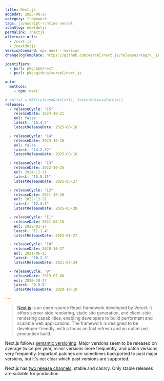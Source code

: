 ```yaml
---
title: Next.js
addedAt: 2023-08-27
category: framework
tags: javascript-runtime vercel
iconSlug: nextdotjs
permalink: /nextjs
alternate_urls:
  - /next-js
  - /nextdotjs
versionCommand: npx next --version
changelogTemplate: https://github.com/vercel/next.js/releases/tag/v__LATEST__

identifiers:
  - purl: pkg:npm/next
  - purl: pkg:github/vercel/next.js

auto:
  methods:
    - npm: next

# eol(x) = MAX(releaseDate(x+1), latestReleaseDate(x))
releases:
  - releaseCycle: "15"
    releaseDate: 2024-10-21
    eol: false
    latest: "15.4.7"
    latestReleaseDate: 2025-08-18

  - releaseCycle: "14"
    releaseDate: 2023-10-26
    eol: false
    latest: "14.2.32"
    latestReleaseDate: 2025-08-18

  - releaseCycle: "13"
    releaseDate: 2022-10-25
    eol: 2024-12-21
    latest: "13.5.11"
    latestReleaseDate: 2025-03-27

  - releaseCycle: "12"
    releaseDate: 2021-10-26
    eol: 2022-11-21
    latest: "12.3.7"
    latestReleaseDate: 2025-03-28

  - releaseCycle: "11"
    releaseDate: 2021-06-15
    eol: 2022-01-27
    latest: "11.1.4"
    latestReleaseDate: 2022-01-27

  - releaseCycle: "10"
    releaseDate: 2020-10-27
    eol: 2021-06-15
    latest: "10.2.3"
    latestReleaseDate: 2021-05-24

  - releaseCycle: "9"
    releaseDate: 2019-07-08
    eol: 2020-10-27
    latest: "9.5.5"
    latestReleaseDate: 2020-10-10

---
```


> [Next.js](https://nextjs.org/) is an open-source React framework developed by Vercel. It offers
> server-side rendering, static site generation, and client-side rendering capabilities, enabling
> developers to build performant and scalable web applications. The framework is designed to be
> developer-friendly, with a focus on fast refresh and an optimized production build.

Next.js follows [semantic versioning](https://semver.org/). Major versions seem to be released on average twice per year,
minor versions more frequently, and patch versions very frequently. Important patches are sometimes
backported to past major versions, but it's not clear which past versions are supported.

Next.js has [two release channels](https://github.com/vercel/next.js/blob/canary/contributing/repository/release-channels-publishing.md):
stable and canary. Only stable releases are suitable for production.
